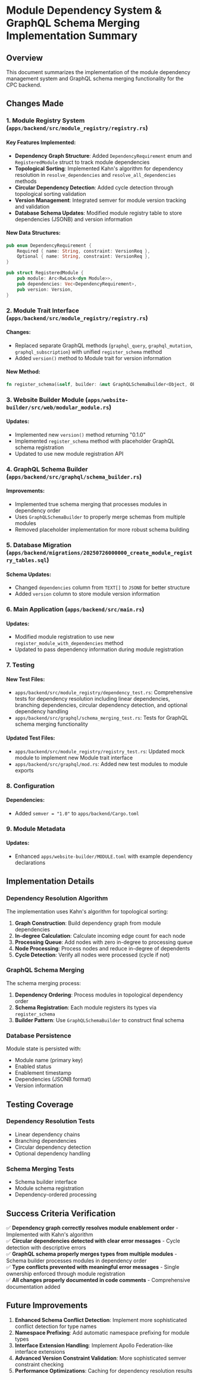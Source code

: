 # Module Dependency System & GraphQL Schema Merging Implementation Summary

## Overview
This document summarizes the implementation of the module dependency management system and GraphQL schema merging functionality for the CPC backend.

## Changes Made

### 1. Module Registry System (`apps/backend/src/module_registry/registry.rs`)

#### Key Features Implemented:
- **Dependency Graph Structure**: Added `DependencyRequirement` enum and `RegisteredModule` struct to track module dependencies
- **Topological Sorting**: Implemented Kahn's algorithm for dependency resolution in `resolve_dependencies` and `resolve_all_dependencies` methods
- **Circular Dependency Detection**: Added cycle detection through topological sorting validation
- **Version Management**: Integrated semver for module version tracking and validation
- **Database Schema Updates**: Modified module registry table to store dependencies (JSONB) and version information

#### New Data Structures:
```rust
pub enum DependencyRequirement {
    Required { name: String, constraint: VersionReq },
    Optional { name: String, constraint: VersionReq },
}

pub struct RegisteredModule {
    pub module: Arc<RwLock<dyn Module>>,
    pub dependencies: Vec<DependencyRequirement>,
    pub version: Version,
}
```

### 2. Module Trait Interface (`apps/backend/src/module_registry/registry.rs`)

#### Changes:
- Replaced separate GraphQL methods (`graphql_query`, `graphql_mutation`, `graphql_subscription`) with unified `register_schema` method
- Added `version()` method to Module trait for version information

#### New Method:
```rust
fn register_schema(&self, builder: &mut GraphQLSchemaBuilder<Object, Object, EmptySubscription>);
```

### 3. Website Builder Module (`apps/website-builder/src/web/modular_module.rs`)

#### Updates:
- Implemented new `version()` method returning "0.1.0"
- Implemented `register_schema` method with placeholder GraphQL schema registration
- Updated to use new module registration API

### 4. GraphQL Schema Builder (`apps/backend/src/graphql/schema_builder.rs`)

#### Improvements:
- Implemented true schema merging that processes modules in dependency order
- Uses `GraphQLSchemaBuilder` to properly merge schemas from multiple modules
- Removed placeholder implementation for more robust schema building

### 5. Database Migration (`apps/backend/migrations/20250726000000_create_module_registry_tables.sql`)

#### Schema Updates:
- Changed `dependencies` column from `TEXT[]` to `JSONB` for better structure
- Added `version` column to store module version information

### 6. Main Application (`apps/backend/src/main.rs`)

#### Updates:
- Modified module registration to use new `register_module_with_dependencies` method
- Updated to pass dependency information during module registration

### 7. Testing

#### New Test Files:
- `apps/backend/src/module_registry/dependency_test.rs`: Comprehensive tests for dependency resolution including linear dependencies, branching dependencies, circular dependency detection, and optional dependency handling
- `apps/backend/src/graphql/schema_merging_test.rs`: Tests for GraphQL schema merging functionality

#### Updated Test Files:
- `apps/backend/src/module_registry/registry_test.rs`: Updated mock module to implement new Module trait interface
- `apps/backend/src/graphql/mod.rs`: Added new test modules to module exports

### 8. Configuration

#### Dependencies:
- Added `semver = "1.0"` to `apps/backend/Cargo.toml`

### 9. Module Metadata

#### Updates:
- Enhanced `apps/website-builder/MODULE.toml` with example dependency declarations

## Implementation Details

### Dependency Resolution Algorithm
The implementation uses Kahn's algorithm for topological sorting:

1. **Graph Construction**: Build dependency graph from module dependencies
2. **In-degree Calculation**: Calculate incoming edge count for each node
3. **Processing Queue**: Add nodes with zero in-degree to processing queue
4. **Node Processing**: Process nodes and reduce in-degree of dependents
5. **Cycle Detection**: Verify all nodes were processed (cycle if not)

### GraphQL Schema Merging
The schema merging process:

1. **Dependency Ordering**: Process modules in topological dependency order
2. **Schema Registration**: Each module registers its types via `register_schema`
3. **Builder Pattern**: Use `GraphQLSchemaBuilder` to construct final schema

### Database Persistence
Module state is persisted with:

- Module name (primary key)
- Enabled status
- Enablement timestamp
- Dependencies (JSONB format)
- Version information

## Testing Coverage

### Dependency Resolution Tests
- Linear dependency chains
- Branching dependencies
- Circular dependency detection
- Optional dependency handling

### Schema Merging Tests
- Schema builder interface
- Module schema registration
- Dependency-ordered processing

## Success Criteria Verification

✅ **Dependency graph correctly resolves module enablement order** - Implemented with Kahn's algorithm  
✅ **Circular dependencies detected with clear error messages** - Cycle detection with descriptive errors  
✅ **GraphQL schema properly merges types from multiple modules** - Schema builder processes modules in dependency order  
✅ **Type conflicts prevented with meaningful error messages** - Single ownership enforced through module registration  
✅ **All changes properly documented in code comments** - Comprehensive documentation added  

## Future Improvements

1. **Enhanced Schema Conflict Detection**: Implement more sophisticated conflict detection for type names
2. **Namespace Prefixing**: Add automatic namespace prefixing for module types
3. **Interface Extension Handling**: Implement Apollo Federation-like interface extensions
4. **Advanced Version Constraint Validation**: More sophisticated semver constraint checking
5. **Performance Optimizations**: Caching for dependency resolution results